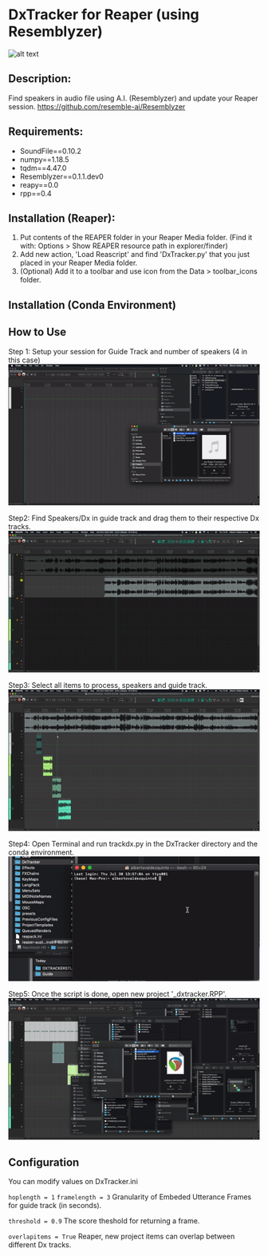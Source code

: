 # DxTracker for Reaper (using Resemblyzer) 
![alt text](https://i.imgur.com/t1MfFYq.jpg)
## Description:

Find speakers in audio file using A.I. (Resemblyzer) and update your Reaper session.
https://github.com/resemble-ai/Resemblyzer

## Requirements:
- SoundFile==0.10.2
- numpy==1.18.5
- tqdm==4.47.0
- Resemblyzer==0.1.1.dev0
- reapy==0.0
- rpp==0.4

## Installation (Reaper):
1. Put contents of the REAPER folder in your Reaper Media folder. (Find it with: Options > Show REAPER resource path in explorer/finder)
2. Add new action, 'Load Reascript' and find 'DxTracker.py' that you just placed in your Reaper Media folder.
3. (Optional) Add it to a toolbar and use icon from the Data > toolbar_icons folder.

## Installation (Conda Environment)

## How to Use
Step 1: Setup your session for Guide Track and number of speakers (4 in this case)
![Step1](Guide/step1.gif)

Step2: Find Speakers/Dx in guide track and drag them to their respective Dx tracks.
![Step2](Guide/step2.gif)

Step3: Select all items to process, speakers and guide track.
![Step3](Guide/step3.gif)

Step4: Open Terminal and run trackdx.py in the DxTracker directory and the conda environment.
![Step4](Guide/step4.gif)

Step5: Once the script is done, open new project '_dxtracker.RPP'.
![Step5](Guide/step5.gif)

## Configuration
You can modify values on DxTracker.ini 

`hoplength = 1` `framelength = 3` Granularity of Embeded Utterance Frames for guide track (in seconds).

`threshold = 0.9` The score theshold for returning a frame.

`overlapitems = True` Reaper, new project items can overlap between different Dx tracks.




